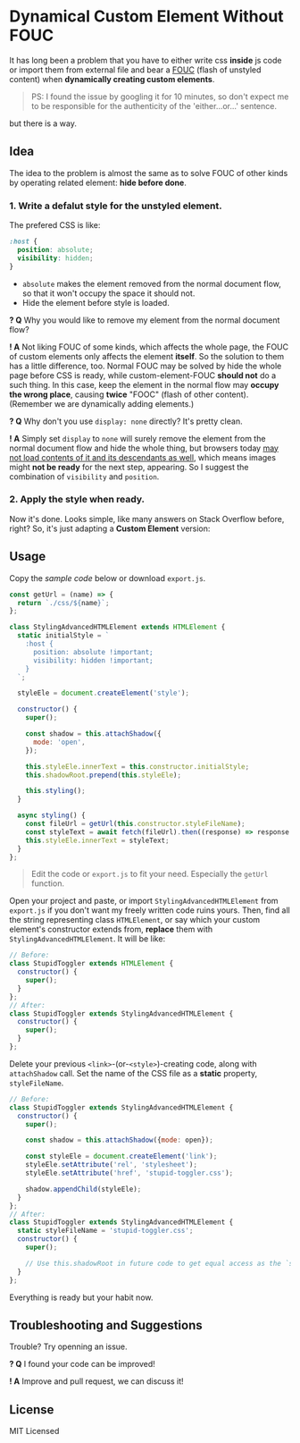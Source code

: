 # Dynamical Custom Element Without FOUC

It has long been a problem that you have to either write css **inside** js code or import them from external file and bear a [FOUC](https://en.wikipedia.org/wiki/Flash_of_unstyled_content) (flash of unstyled content) when **dynamically creating custom elements**.

> PS: I found the issue by googling it for 10 minutes, so don't expect me to be responsible for the authenticity of the 'either...or...' sentence.

but there is a way.

## Idea

The idea to the problem is almost the same as to solve FOUC of other kinds by operating related element: **hide before done**.

### 1. Write a defalut style for the unstyled element.

The prefered CSS is like:

```css
:host {
  position: absolute;
  visibility: hidden;
}
```

- `absolute` makes the element removed from the normal document flow, so that it won't occupy the space it should not.
- Hide the element before style is loaded.

**? Q** Why you would like to remove my element from the normal document flow?

**! A** Not liking FOUC of some kinds, which affects the whole page, the FOUC of custom elements only affects the element **itself**. So the solution to them has a little difference, too. Normal FOUC may be solved by hide the whole page before CSS is ready, while custom-element-FOUC **should not** do a such thing. In this case, keep the element in the normal flow may **occupy the wrong place**, causing **twice** "FOOC" (flash of other content). (Remember we are dynamically adding elements.)

**? Q** Why don't you use `display: none` directly? It's pretty clean.

**! A** Simply set `display` to `none` will surely remove the element from the normal document flow and hide the whole thing, but browsers today [may not load contents of it and its descendants as well](https://stackoverflow.com/questions/12158540/does-displaynone-prevent-an-image-from-loading), which means images might **not be ready** for the next step, appearing. So I suggest the combination of `visibility` and `position`.

### 2. Apply the style when ready.

Now it's done. Looks simple, like many answers on Stack Overflow before, right? So, it's just adapting a **Custom Element** version:

## Usage

Copy the *sample code* below or download `export.js`.

```javascript
const getUrl = (name) => {
  return `./css/${name}`;
};

class StylingAdvancedHTMLElement extends HTMLElement {
  static initialStyle = `
    :host {
      position: absolute !important;
      visibility: hidden !important;
    }
  `;

  styleEle = document.createElement('style');

  constructor() {
    super();

    const shadow = this.attachShadow({
      mode: 'open',
    });

    this.styleEle.innerText = this.constructor.initialStyle;
    this.shadowRoot.prepend(this.styleEle);

    this.styling();
  }

  async styling() {
    const fileUrl = getUrl(this.constructor.styleFileName);
    const styleText = await fetch(fileUrl).then((response) => response.text());
    this.styleEle.innerText = styleText;
  }
};
```

> Edit the code or `export.js` to fit your need. Especially the `getUrl` function.

Open your project and paste, or import `StylingAdvancedHTMLElement` from `export.js` if you don't want my freely written code ruins yours. Then, find all the string representing class `HTMLElement`, or say which your custom element's constructor extends from, **replace** them with `StylingAdvancedHTMLElement`. It will be like:

```javascript
// Before:
class StupidToggler extends HTMLElement {
  constructor() {
    super();
  }
};
// After:
class StupidToggler extends StylingAdvancedHTMLElement {
  constructor() {
    super();
  }
};
```

Delete your previous `<link>`-(or-`<style>`)-creating code, along with `attachShadow` call. Set the name of the CSS file as a **static** property, `styleFileName`.

```javascript
// Before:
class StupidToggler extends StylingAdvancedHTMLElement {
  constructor() {
    super();

    const shadow = this.attachShadow({mode: open});

    const styleEle = document.createElement('link');
    styleEle.setAttribute('rel', 'stylesheet');
    styleEle.setAttribute('href', 'stupid-toggler.css');

    shadow.appendChild(styleEle);
  }
};
// After:
class StupidToggler extends StylingAdvancedHTMLElement {
  static styleFileName = 'stupid-toggler.css';
  constructor() {
    super();

    // Use this.shadowRoot in future code to get equal access as the `shadow` parameter.
  }
};
```

Everything is ready but your habit now.

## Troubleshooting and Suggestions

Trouble? Try openning an issue.

**? Q** I found your code can be improved!

**! A** Improve and pull request, we can discuss it!

## License

MIT Licensed

